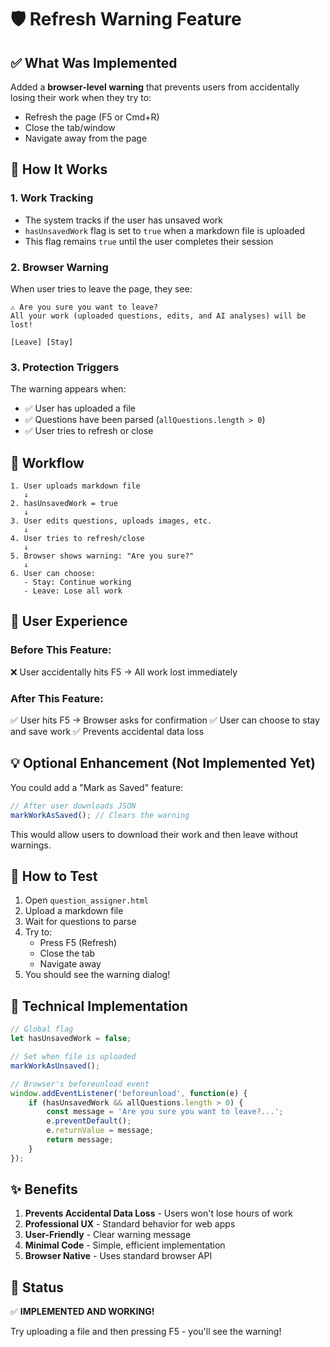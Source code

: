 # 🛡️ Refresh Warning Feature

## ✅ What Was Implemented

Added a **browser-level warning** that prevents users from accidentally losing their work when they try to:
- Refresh the page (F5 or Cmd+R)
- Close the tab/window
- Navigate away from the page

## 🎯 How It Works

### **1. Work Tracking**
- The system tracks if the user has unsaved work
- `hasUnsavedWork` flag is set to `true` when a markdown file is uploaded
- This flag remains `true` until the user completes their session

### **2. Browser Warning**
When user tries to leave the page, they see:
```
⚠️ Are you sure you want to leave? 
All your work (uploaded questions, edits, and AI analyses) will be lost!

[Leave] [Stay]
```

### **3. Protection Triggers**
The warning appears when:
- ✅ User has uploaded a file
- ✅ Questions have been parsed (`allQuestions.length > 0`)
- ✅ User tries to refresh or close

## 🔄 Workflow

```
1. User uploads markdown file
   ↓
2. hasUnsavedWork = true
   ↓
3. User edits questions, uploads images, etc.
   ↓
4. User tries to refresh/close
   ↓
5. Browser shows warning: "Are you sure?"
   ↓
6. User can choose:
   - Stay: Continue working
   - Leave: Lose all work
```

## 🎨 User Experience

### **Before This Feature:**
❌ User accidentally hits F5 → All work lost immediately

### **After This Feature:**
✅ User hits F5 → Browser asks for confirmation
✅ User can choose to stay and save work
✅ Prevents accidental data loss

## 💡 Optional Enhancement (Not Implemented Yet)

You could add a "Mark as Saved" feature:
```javascript
// After user downloads JSON
markWorkAsSaved(); // Clears the warning
```

This would allow users to download their work and then leave without warnings.

## 🧪 How to Test

1. Open `question_assigner.html`
2. Upload a markdown file
3. Wait for questions to parse
4. Try to:
   - Press F5 (Refresh)
   - Close the tab
   - Navigate away
5. You should see the warning dialog!

## 📝 Technical Implementation

```javascript
// Global flag
let hasUnsavedWork = false;

// Set when file is uploaded
markWorkAsUnsaved();

// Browser's beforeunload event
window.addEventListener('beforeunload', function(e) {
    if (hasUnsavedWork && allQuestions.length > 0) {
        const message = 'Are you sure you want to leave?...';
        e.preventDefault();
        e.returnValue = message;
        return message;
    }
});
```

## ✨ Benefits

1. **Prevents Accidental Data Loss** - Users won't lose hours of work
2. **Professional UX** - Standard behavior for web apps
3. **User-Friendly** - Clear warning message
4. **Minimal Code** - Simple, efficient implementation
5. **Browser Native** - Uses standard browser API

## 🎉 Status

✅ **IMPLEMENTED AND WORKING!**

Try uploading a file and then pressing F5 - you'll see the warning!

